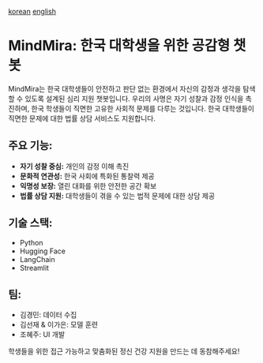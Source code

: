 [korean](README_ko.md) [english](README.md)

# MindMira: 한국 대학생을 위한 공감형 챗봇

MindMira는 한국 대학생들이 안전하고 판단 없는 환경에서 자신의 감정과 생각을 탐색할 수 있도록 설계된 심리 지원 챗봇입니다. 우리의 사명은 자기 성찰과 감정 인식을 촉진하며, 한국 학생들이 직면한 고유한 사회적 문제를 다루는 것입니다. 한국 대학생들이 직면한 문제에 대한 법률 상담 서비스도 지원합니다.

## 주요 기능:
- **자기 성찰 중심:** 개인의 감정 이해 촉진
- **문화적 연관성:** 한국 사회에 특화된 통찰력 제공
- **익명성 보장:** 열린 대화를 위한 안전한 공간 확보
- **법률 상담 지원:** 대학생들이 겪을 수 있는 법적 문제에 대한 상담 제공

## 기술 스택:
- Python
- Hugging Face
- LangChain
- Streamlit

## 팀:
- 김경민: 데이터 수집
- 김선재 & 이가은: 모델 훈련
- 조혜주: UI 개발

학생들을 위한 접근 가능하고 맞춤화된 정신 건강 지원을 만드는 데 동참해주세요!
